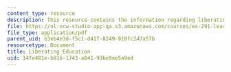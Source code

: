 ```yaml
---
content_type: resource
description: This resource contains the information regarding liberating education.
file: https://ol-ocw-studio-app-qa.s3.amazonaws.com/courses/es-291-learning-seminar-experiments-in-education-spring-2003/14fe481eb8161743a04193be9ae5a9ed_MITES_291S03_7c_liberating.pdf
file_type: application/pdf
parent_uid: b3eb4e3d-f5c1-d417-8249-910fc247a57b
resourcetype: Document
title: Liberating Education
uid: 14fe481e-b816-1743-a041-93be9ae5a9ed
---
```

